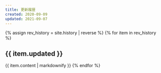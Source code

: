 ```yaml
---
title: 更新履歴
created: 2020-09-09
updated: 2021-09-07
---
```

{% assign rev_history = site.history | reverse %}
{% for item in rev_history %}
## <a name="{{ item.updated }}">{{ item.updated }}</a>
{{ item.content | markdownify }}
{% endfor %}

